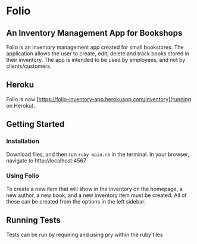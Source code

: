 # Folio
## An Inventory Management App for Bookshops

Folio is an inventory management app created for small bookstores. The application allows the user to create, edit, delete and track books stored in their inventory. The app is intended to be used by employees, and not by clients/customers.

## Heroku

Folio is now [https://folio-inventory-app.herokuapp.com/inventory](running on Heroku).

## Getting Started
### Installation

Download files, and then run ```ruby main.rb``` in the terminal. In your browser, navigate to http://localhost:4567

### Using Folio

To create a new item that will show in the inventory on the homepage, a new author, a new book, and a new inventory item must be created. All of these can be created from the options in the left sidebar.

## Running Tests

Tests can be run by requiring and using pry within the ruby files
